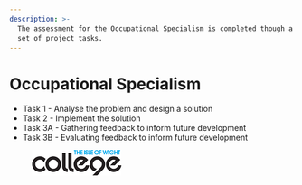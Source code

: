 ```yaml
---
description: >-
  The assessment for the Occupational Specialism is completed though a single
  set of project tasks.
---
```


# Occupational Specialism

* Task 1 - Analyse the problem and design a solution
* Task 2 - Implement the solution
* Task 3A - Gathering feedback to inform future development
* Task 3B - Evaluating feedback to inform future development

<figure><img src=".gitbook/assets/college  with_transparent background45H.png" alt=""><figcaption></figcaption></figure>
